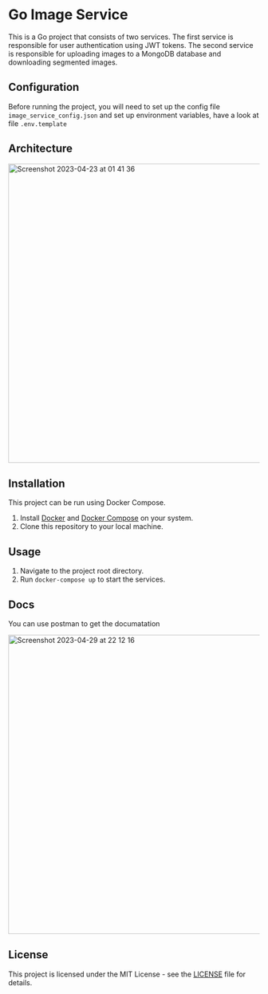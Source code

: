 # Go Image Service

This is a Go project that consists of two services. The first service is responsible for user authentication using JWT tokens. The second service is responsible for uploading images to a MongoDB database and downloading segmented images.


## Configuration

Before running the project, you will need to set up the config file `image_service_config.json` and set up environment variables, have a look at file `.env.template`

## Architecture
<img width="600" alt="Screenshot 2023-04-23 at 01 41 36" src="https://user-images.githubusercontent.com/34031791/235322269-77725c25-6e2d-4077-8a25-e5f0a53ecdf5.png">


## Installation

This project can be run using Docker Compose.

1. Install [Docker](https://docs.docker.com/get-docker/) and [Docker Compose](https://docs.docker.com/compose/install/) on your system.
2. Clone this repository to your local machine.

## Usage

1. Navigate to the project root directory.
2. Run `docker-compose up` to start the services.


## Docs
You can use postman to get the documatation

<img width="600" alt="Screenshot 2023-04-29 at 22 12 16" src="https://user-images.githubusercontent.com/34031791/235322520-e2218dff-e634-4fc2-b4cb-b7f6cebc4bdb.png">



## License

This project is licensed under the MIT License - see the [LICENSE](LICENSE) file for details.
